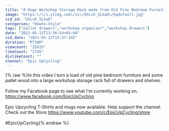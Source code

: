 ```yaml
---
title: "A Huge Workshop Storage Rack made from Old Pine Bedroom Furniture"
image: "https:\/\/i.ytimg.com\/vi\/USLcK_SLka0\/hqdefault.jpg"
vid_id: "USLcK_SLka0"
categories: "Howto-Style"
tags: ["pallet drawers","workshop organiser","workshop drawers"]
date: "2022-05-13T13:36:54+03:00"
vid_date: "2022-05-12T15:37:34Z"
duration: "PT38M"
viewcount: "25615"
likeCount: "2745"
dislikeCount: ""
channel: "Epic UpCycling"
---
```

{% raw %}In this video I turn a load of old pine bedroom furniture and some pallet wood into a large workshop storage rack full of drawers and shelves.<br /><br />Follow my Facebook page to see what I'm currently working on.<br /><a rel="nofollow" target="blank" href="https://www.facebook.com/EpicUpCycling">https://www.facebook.com/EpicUpCycling</a><br /><br />Epic Upcycling T-Shirts and mugs now available. Help support the channel.<br />Check out the Store <a rel="nofollow" target="blank" href="https://www.youtube.com/c/EpicUpCycling/store">https://www.youtube.com/c/EpicUpCycling/store</a><br /><br />#EpicUpCycling{% endraw %}
